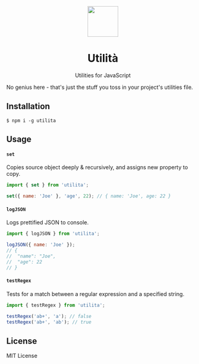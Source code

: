 <p align="center">
  <img src="https://ucasu.com/wp-content/uploads/2016/03/GIFFU-1.gif" width="80"/>
</p>

<h1 align="center">Utilità</h1>

<p align="center">Utilities for JavaScript</p>

No genius here - that's just the stuff you toss in your project's utilities file.

## Installation

```
$ npm i -g utilita
```

## Usage

#### `set`

Copies source object deeply & recursively, and assigns new property to copy.

```javascript
import { set } from 'utilita';

set({ name: 'Joe' }, 'age', 22); // { name: 'Joe', age: 22 }
```

#### `logJSON`

Logs prettified JSON to console.

```javascript
import { logJSON } from 'utilita';

logJSON({ name: 'Joe' });
// {
//  "name": "Joe",
//  "age": 22
// }
```

#### `testRegex`

Tests for a match between a regular expression and a specified string.

```javascript
import { testRegex } from 'utilita';

testRegex('ab+', 'a'); // false
testRegex('ab+', 'ab'); // true
```

## License

MIT License
